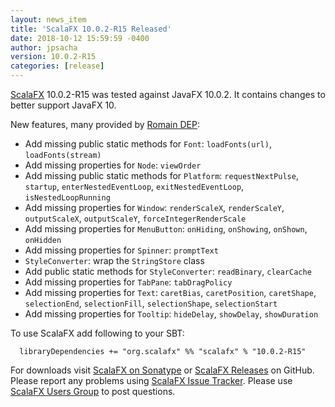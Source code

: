 ```yaml
---
layout: news_item
title: 'ScalaFX 10.0.2-R15 Released'
date: 2018-10-12 15:59:59 -0400
author: jpsacha
version: 10.0.2-R15
categories: [release]
---
```


[ScalaFX][1] 10.0.2-R15 was tested against JavaFX 10.0.2. It contains changes to better support JavaFX 10.

New features, many provided by [Romain DEP](https://github.com/rom1dep):
* Add missing public static methods for `Font`: `loadFonts(url)`, `loadFonts(stream)`
* Add missing properties for `Node`: `viewOrder`
* Add missing public static methods for `Platform`: `requestNextPulse`, `startup`, `enterNestedEventLoop`, `exitNestedEventLoop`, `isNestedLoopRunning`
* Add missing properties for `Window`: `renderScaleX`, `renderScaleY`, `outputScaleX`, `outputScaleY`, `forceIntegerRenderScale`
* Add missing properties for `MenuButton`: `onHiding`, `onShowing`, `onShown`, `onHidden`
* Add missing properties for `Spinner`: `promptText`
* `StyleConverter`: wrap the `StringStore` class
* Add public static methods for `StyleConverter`: `readBinary`, `clearCache`
* Add missing properties for `TabPane`: `tabDragPolicy`
* Add missing properties for `Text`: `caretBias`, `caretPosition`, `caretShape`, `selectionEnd`, `selectionFill`, `selectionShape`,  `selectionStart`
* Add missing properties for `Tooltip`: `hideDelay`,  `showDelay`, `showDuration`

To use ScalaFX add following to your SBT:

      libraryDependencies += "org.scalafx" %% "scalafx" % "10.0.2-R15"

For downloads visit [ScalaFX on Sonatype][2] or [ScalaFX Releases][3] on GitHub. 
Please report any problems using [ScalaFX Issue Tracker][4]. 
Please use [ScalaFX Users Group][5] to post questions. 

[1]: http://scalafx.org
[2]: http://search.maven.org/#search&#124;ga&#124;1&#124;scalafx
[3]: https://github.com/scalafx/scalafx/releases
[4]: https://github.com/scalafx/scalafx/issues
[5]: https://groups.google.com/forum/#!forum/scalafx-users

[269]: https://github.com/scalafx/scalafx/issues/269
[271]: https://github.com/scalafx/scalafx/issues/271
